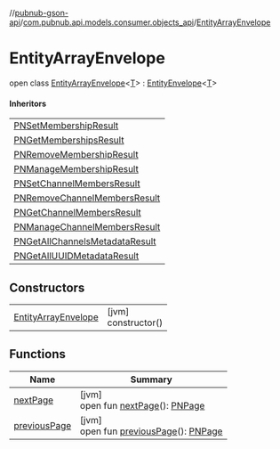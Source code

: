 //[pubnub-gson-api](../../../index.md)/[com.pubnub.api.models.consumer.objects_api](../index.md)/[EntityArrayEnvelope](index.md)

# EntityArrayEnvelope

open class [EntityArrayEnvelope](index.md)&lt;[T](index.md)&gt; : [EntityEnvelope](../-entity-envelope/index.md)&lt;[T](../-entity-envelope/index.md)&gt; 

#### Inheritors

| |
|---|
| [PNSetMembershipResult](../../com.pubnub.api.models.consumer.objects_api.membership/-p-n-set-membership-result/index.md) |
| [PNGetMembershipsResult](../../com.pubnub.api.models.consumer.objects_api.membership/-p-n-get-memberships-result/index.md) |
| [PNRemoveMembershipResult](../../com.pubnub.api.models.consumer.objects_api.membership/-p-n-remove-membership-result/index.md) |
| [PNManageMembershipResult](../../com.pubnub.api.models.consumer.objects_api.membership/-p-n-manage-membership-result/index.md) |
| [PNSetChannelMembersResult](../../com.pubnub.api.models.consumer.objects_api.member/-p-n-set-channel-members-result/index.md) |
| [PNRemoveChannelMembersResult](../../com.pubnub.api.models.consumer.objects_api.member/-p-n-remove-channel-members-result/index.md) |
| [PNGetChannelMembersResult](../../com.pubnub.api.models.consumer.objects_api.member/-p-n-get-channel-members-result/index.md) |
| [PNManageChannelMembersResult](../../com.pubnub.api.models.consumer.objects_api.member/-p-n-manage-channel-members-result/index.md) |
| [PNGetAllChannelsMetadataResult](../../com.pubnub.api.models.consumer.objects_api.channel/-p-n-get-all-channels-metadata-result/index.md) |
| [PNGetAllUUIDMetadataResult](../../com.pubnub.api.models.consumer.objects_api.uuid/-p-n-get-all-u-u-i-d-metadata-result/index.md) |

## Constructors

| | |
|---|---|
| [EntityArrayEnvelope](-entity-array-envelope.md) | [jvm]<br>constructor() |

## Functions

| Name | Summary |
|---|---|
| [nextPage](next-page.md) | [jvm]<br>open fun [nextPage](next-page.md)(): [PNPage](../../../../../pubnub-core/pubnub-core-api/pubnub-core-api/com.pubnub.api.models.consumer.objects/-p-n-page/index.md) |
| [previousPage](previous-page.md) | [jvm]<br>open fun [previousPage](previous-page.md)(): [PNPage](../../../../../pubnub-core/pubnub-core-api/pubnub-core-api/com.pubnub.api.models.consumer.objects/-p-n-page/index.md) |
